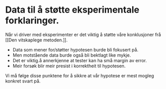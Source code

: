 # Data til å støtte eksperimentale forklaringer.
Når vi driver med eksperimenter er det viktig å støtte våre konklusjoner frå [[Den vitskaplege metoden.]]. 

* Data som mener for/støtter hypotesen burde bli fokusert på.
* Men motstående data burde også bli bektlagt like mykje. 
* Det er viktig.å annerkjenne at tester kan ha små margin av error.
* Meir forsøk blir meir presist i korrektheit til hypotesen.

Vi må følge disse punktene for å sikkre at vår hypotese er mest mogleg konkret svart på.
